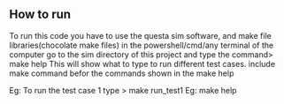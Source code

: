 How to run
----------
To run this code you have to use the questa sim software, and make file libraries(chocolate make files)
in the powershell/cmd/any terminal of the computer go to the sim directory of this project and type the command> make help
This will show what to type to run different test cases.
include make command befor the commands shown in the make help

Eg: To run the test case 1 type > make run_test1
Eg: make help


